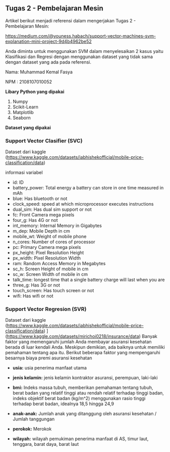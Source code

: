 ## Tugas 2 - Pembelajaran Mesin

Artikel berikut menjadi referensi dalam mengerjakan Tugas 2 - Pembelajaran Mesin:

https://medium.com/@youness.habach/support-vector-machines-svm-explanation-mini-project-9d4b4962be52

Anda diminta untuk menggunakan SVM dalam menyelesaikan 2 kasus yaitu Klasifikasi dan Regresi dengan menggunakan dataset yang tidak sama dengan dataset yang ada pada referensi.

Nama: Muhammad Kemal Fasya

NPM : 2108107010052

**Libary Python yang dipakai**

1. Numpy
2. Scikit-Learn
3. Matplotlib
4. Seaborn

**Dataset yang dipakai**

### Support Vector Clasifier (SVC)
Dataset dari kaggle (https://www.kaggle.com/datasets/iabhishekofficial/mobile-price-classification/data)


informasi variabel

* id: ID
* battery_power: Total energy a battery can store in one time measured in mAh
* blue: Has bluetooth or not
* clock_speed: speed at which microprocessor executes instructions
* dual_sim: Has dual sim support or not
* fc: Front Camera mega pixels
* four_g: Has 4G or not
* int_memory: Internal Memory in Gigabytes
* m_dep: Mobile Depth in cm
* mobile_wt: Weight of mobile phone
* n_cores: Number of cores of processor
* pc: Primary Camera mega pixels
* px_height: Pixel Resolution Height
* px_width: Pixel Resolution Width
* ram: Random Access Memory in Megabytes
* sc_h: Screen Height of mobile in cm
* sc_w: Screen Width of mobile in cm
* talk_time: longest time that a single battery charge will last when you are
* three_g: Has 3G or not
* touch_screen: Has touch screen or not
* wifi: Has wifi or not
  
### Support Vector Regresion (SVR)
Dataset dari kaggle (https://www.kaggle.com/datasets/iabhishekofficial/mobile-price-classification/data)
](https://www.kaggle.com/datasets/mirichoi0218/insurance/data)
Banyak faktor yang memengaruhi jumlah Anda membayar asuransi kesehatan berada di luar kendali Anda. Meskipun demikian, ada baiknya untuk memiliki pemahaman tentang apa itu.
Berikut beberapa faktor yang mempengaruhi besarnya biaya premi asuransi kesehatan

* **usia:** usia penerima manfaat utama

* **jenis kelamin:** jenis kelamin kontraktor asuransi, perempuan, laki-laki

* **bmi:** Indeks massa tubuh, memberikan pemahaman tentang tubuh, berat badan yang relatif tinggi atau rendah relatif terhadap tinggi badan, indeks objektif berat badan (kg/m^2) menggunakan rasio tinggi terhadap berat badan, idealnya 18,5 hingga 24,9

* **anak-anak:** Jumlah anak yang ditanggung oleh asuransi kesehatan / Jumlah tanggungan

* **perokok:** Merokok

* **wilayah:** wilayah pemukiman penerima manfaat di AS, timur laut, tenggara, barat daya, barat laut
